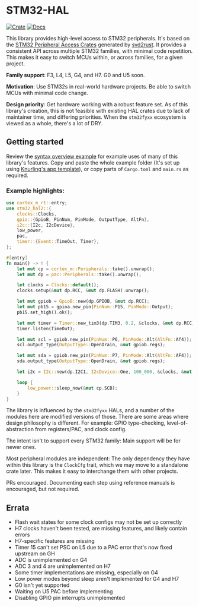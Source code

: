 # STM32-HAL

[![Crate](https://img.shields.io/crates/v/stm32-hal2.svg)](https://crates.io/crates/stm32-hal2)
[![Docs](https://docs.rs/stm32-hal2/badge.svg)](https://docs.rs/stm32-hal2)


This library provides high-level access to STM32 peripherals. It's based on the 
[STM32 Peripheral Access Crates](https://github.com/stm32-rs/stm32-rs) generated by 
[svd2rust](https://github.com/rust-embedded/svd2rust). It provides a consistent API across 
multiple STM32 families, with minimal code repetition. This makes it easy to switch MCUs 
within, or across families, for a given project.

**Family support**: F3, L4, L5, G4, and H7. G0 and U5 soon.

**Motivation**: Use STM32s in real-world hardware projects. Be able to switch MCUs with
minimal code change. 

**Design priority**: Get hardware working with a robust feature set.
As of this library's creation, this is not feasible with existing HAL crates due
to lack of maintainer time, and differing priorities. When the `stm32fyxx` ecosystem
is viewed as a whole, there's a lot of DRY.

## Getting started
Review the [syntax overview example](https://github.com/David-OConnor/stm32-hal/blob/main/examples/syntax_overview/src/syntax_overview.rs)
for example uses of many of this library's features. Copy and paste the whole example folder (It's set up
using [Knurling's app template](https://github.com/knurling-rs/app-template)), or copy parts of `Cargo.toml` 
and `main.rs` as required.

### Example highlights:
```rust
use cortex_m_rt::entry;
use stm32_hal2::{
    clocks::Clocks,
    gpio::{GpioB, PinNum, PinMode, OutputType, AltFn},
    i2c::{I2c, I2cDevice},
    low_power,
    pac,
    timer::{Event::TimeOut, Timer},
};

#[entry]
fn main() -> ! {
    let mut cp = cortex_m::Peripherals::take().unwrap();
    let mut dp = pac::Peripherals::take().unwrap();

    let clocks = Clocks::default();
    clocks.setup(&mut dp.RCC, &mut dp.FLASH).unwrap();

    let mut gpiob = GpioB::new(dp.GPIOB, &mut dp.RCC);
    let mut pb15 = gpioa.new_pin(PinNum::P15, PinMode::Output);
    pb15.set_high().ok();

    let mut timer = Timer::new_tim3(dp.TIM3, 0.2, &clocks, &mut dp.RCC);
    timer.listen(TimeOut);

    let mut scl = gpiob.new_pin(PinNum::P6, PinMode::Alt(AltFn::Af4));
    scl.output_type(OutputType::OpenDrain, &mut gpiob.regs);

    let mut sda = gpiob.new_pin(PinNum::P7, PinMode::Alt(AltFn::AF4));
    sda.output_type(OutputType::OpenDrain, &mut gpiob.regs);

    let i2c = I2c::new(dp.I2C1, I2cDevice::One, 100_000, &clocks, &mut dp.RCC);

    loop {
        low_power::sleep_now(&mut cp.SCB);
    }
}
```

The library is influenced by the `stm32fyxx` HALs, and a number of the modules here are modified 
versions of those. There are some areas where design philosophy is different. For example: GPIO type-checking,
level-of-abstraction from registers/PAC, and clock config.
    
The intent isn't to support every STM32 family: Main support will be for newer ones.

Most peripheral modules are independent: The only dependency they have within this library
is the `ClockCfg` trait, which we may move to a standalone crate later. This makes
it easy to interchange them with other projects.

PRs encouraged. Documenting each step using reference manuals is encouraged, but not required.

## Errata

- Flash wait states for some clock configs may not be set up correctly
- H7 clocks haven't been tested, are missing features, and likely contain errors
- H7-specific features are missing 
- Timer 15 can't set PSC on L5 due to a PAC error that's now fixed upstream on GH
- ADC is unimplemented on G4
- ADC 3 and 4 are unimplemented on H7
- Some timer implementations are missing, especially on G4
- Low power modes beyond sleep aren't implemented for G4 and H7
- G0 isn't yet supported
- Waiting on U5 PAC before implementing
- Disabling GPIO pin interrupts unimplemented
